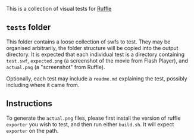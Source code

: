 This is a collection of visual tests for [Ruffle](https://github.com/ruffle-rs/ruffle/)

## `tests` folder
This folder contains a loose collection of swfs to test. They may be organised arbitrarily, the folder structure will
be copied into the output directory. It is expected that each individual test is a directory containing `test.swf`,
`expected.png` (a screenshot of the movie from Flash Player), and `actual.png` (a "screenshot" from Ruffle).

Optionally, each test may include a `readme.md` explaining the test, possibly including where it came from.

## Instructions
To generate the `actual.png` files, please first install the version of ruffle `exporter` you wish to test, and then
run either `build.sh`. It will expect `exporter` on the path.

